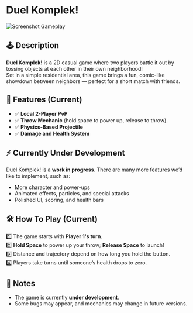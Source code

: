 # Duel Komplek!

![Screenshot Gameplay](screenshot.jpg)

## 🕹 Description

**Duel Komplek!** is a 2D casual game where two players battle it out by tossing objects at each other in their own neighborhood!  
Set in a simple residential area, this game brings a fun, comic-like showdown between neighbors — perfect for a short match with friends.

## 🚀 Features (Current)

- ✅ **Local 2-Player PvP**
- ✅ **Throw Mechanic** (hold space to power up, release to throw).
- ✅ **Physics-Based Projectile**
- ✅ **Damage and Health System**

## ⚡ Currently Under Development

Duel Komplek! is a **work in progress**. There are many more features we’d like to implement, such as:

- More character and power-ups
- Animated effects, particles, and special attacks
- Polished UI, scoring, and health bars

## 🛠 How To Play (Current)

1️⃣ The game starts with **Player 1's turn**.  
2️⃣ **Hold Space** to power up your throw; **Release Space** to launch!  
3️⃣ Distance and trajectory depend on how long you hold the button.  
4️⃣ Players take turns until someone’s health drops to zero.  

## 📝 Notes

- The game is currently **under development**.  
- Some bugs may appear, and mechanics may change in future versions.  
